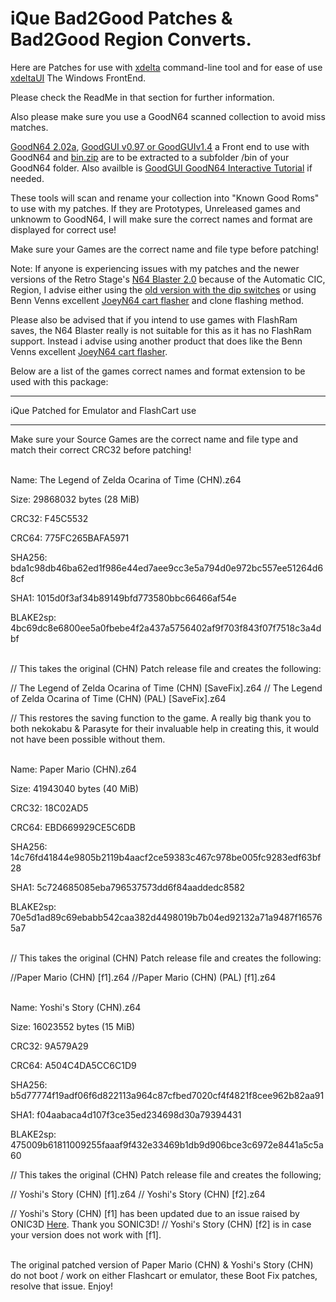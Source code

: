 # iQue Bad2Good Patches & Bad2Good Region Converts.

Here are Patches for use with [xdelta](http://xdelta.org/) command-line tool and for ease of use [xdeltaUI](https://www.romhacking.net/utilities/598/) The Windows FrontEnd.

Please check the ReadMe in that section for further information.

Also please make sure you use a GoodN64 scanned collection to avoid miss matches.

[GoodN64 2.02a](https://www.emutalk.net/threads/goodn64-2-02a.12068/), [GoodGUI v0.97 or GoodGUIv1.4](https://www.emutalk.net/threads/goodgui-v0-97.29155/) a Front end to use with GoodN64 and [bin.zip](https://www.emutalk.net/threads/bin-zip.12070/) are to be extracted to a subfolder /bin of your GoodN64 folder. Also availble is [GoodGUI GoodN64 Interactive Tutorial](https://www.emutalk.net/threads/goodgui-goodn64-tutorial.28965/) if needed.

These tools will scan and rename your collection into "Known Good Roms" to use with my patches. If they are Prototypes, Unreleased games and unknowm to GoodN64, I will make sure the correct names and format are displayed for correct use!

Make sure your Games are the correct name and file type before patching!

Note: If anyone is experiencing issues with my patches and the newer versions of the Retro Stage's [N64 Blaster 2.0](https://retrostage.net/?product=n64-blaster-2-0) because of the Automatic CIC, Region, I advise either using the [old version with the dip switches](https://web.archive.org/web/20210622192800/https://retrostage.net/?product=n64-blaster-2-0)  or using Benn Venns excellent [JoeyN64 cart flasher](https://bennvenn.myshopify.com/products/joeyn64-cart-flasher) and clone flashing method.

Please also be advised that if you intend to use games with FlashRam saves, the N64 Blaster really is not suitable for this as it has no FlashRam support. Instead i advise using another product that does like the Benn Venns excellent [JoeyN64 cart flasher](https://bennvenn.myshopify.com/products/joeyn64-cart-flasher).

Below are a list of the games correct names and format extension to be used with this package:


---------------------------------

iQue Patched for Emulator and FlashCart use

-----


Make sure your Source Games are the correct name and file type and match their correct CRC32 before patching!
<br>
</br>

Name: The Legend of Zelda Ocarina of Time (CHN).z64

Size: 29868032 bytes (28 MiB)

CRC32: F45C5532

CRC64: 775FC265BAFA5971

SHA256: bda1c98db46ba62ed1f986e44ed7aee9cc3e5a794d0e972bc557ee51264d68cf

SHA1: 1015d0f3af34b89149bfd773580bbc66466af54e

BLAKE2sp: 4bc69dc8e6800ee5a0fbebe4f2a437a5756402af9f703f843f07f7518c3a4dbf
<br>
</br>

// This takes the original (CHN) Patch release file and creates the following:

// The Legend of Zelda Ocarina of Time (CHN) [SaveFix].z64
// The Legend of Zelda Ocarina of Time (CHN) (PAL) [SaveFix].z64

// This restores the saving function to the game. A really big thank you to both nekokabu & Parasyte for their invaluable help in creating this, it would not have been possible without them.
<br>
</br>

Name: Paper Mario (CHN).z64

Size: 41943040 bytes (40 MiB)

CRC32: 18C02AD5

CRC64: EBD669929CE5C6DB

SHA256: 14c76fd41844e9805b2119b4aacf2ce59383c467c978be005fc9283edf63bf28

SHA1: 5c724685085eba796537573dd6f84aaddedc8582

BLAKE2sp: 70e5d1ad89c69ebabb542caa382d4498019b7b04ed92132a71a9487f165765a7
<br>
</br>

// This takes the original (CHN) Patch release file and creates the following:

//Paper Mario (CHN) [f1].z64
//Paper Mario (CHN) (PAL) [f1].z64
<br>
</br>


Name: Yoshi's Story (CHN).z64

Size: 16023552 bytes (15 MiB)

CRC32: 9A579A29

CRC64: A504C4DA5CC6C1D9

SHA256: b5d77774f19adf06f6d822113a964c87cfbed7020cf4f4821f8cee962b82aa91

SHA1: f04aabaca4d107f3ce35ed234698d30a79394431

BLAKE2sp: 475009b61811009255faaaf9f432e33469b1db9d906bce3c6972e8441a5c5a60


// This takes the original (CHN) Patch release file and creates the following;


// Yoshi's Story (CHN) [f1].z64
// Yoshi's Story (CHN) [f2].z64

// Yoshi's Story (CHN) [f1] has been updated due to an issue raised by ONIC3D [Here](https://github.com/TheGent/Gents-N64-xdelta-Patches/issues/1). Thank you SONIC3D!
// Yoshi's Story (CHN) [f2] is in case your version does not work with [f1]. 
<br>
</br>


The original patched version of Paper Mario (CHN) & Yoshi's Story (CHN) do not boot / work on either Flashcart or emulator, these Boot Fix patches, resolve that issue.
Enjoy!
